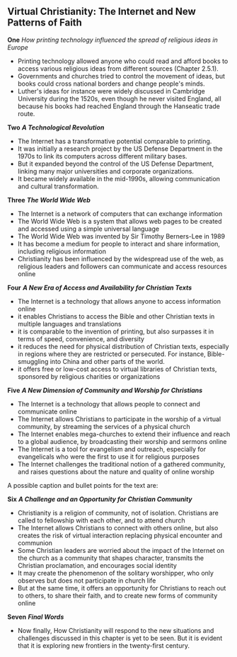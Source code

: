 ## Virtual Christianity: The Internet and New Patterns of Faith

**One** _How printing technology influenced the spread of religious ideas in Europe_

- Printing technology allowed anyone who could read and afford books to access various religious ideas from different sources (Chapter 2.5.1).
- Governments and churches tried to control the movement of ideas, but books could cross national borders and change people's minds.
- Luther's ideas for instance were widely discussed in Cambridge University during the 1520s, even though he never visited England, all because his books had reached England through the Hanseatic trade route.

**Two** **_A Technological Revolution_**

- The Internet has a transformative potential comparable to printing.
- It was initially a research project by the US Defense Department in the 1970s to link its computers across different military bases.
- But it expanded beyond the control of the US Defense Department, linking many major universities and corporate organizations.
- It became widely available in the mid-1990s, allowing communication and cultural transformation.

**Three** **_The World Wide Web_**

- The Internet is a network of computers that can exchange information
- The World Wide Web is a system that allows web pages to be created and accessed using a simple universal language
- The World Wide Web was invented by Sir Timothy Berners-Lee in 1989
- It has become a medium for people to interact and share information, including religious information
- Christianity has been influenced by the widespread use of the web, as religious leaders and followers can communicate and access resources online

**Four** **_A New Era of Access and Availability for Christian Texts_**

- The Internet is a technology that allows anyone to access information online
- it enables Christians to access the Bible and other Christian texts in multiple languages and translations
- it is comparable to the invention of printing, but also surpasses it in terms of speed, convenience, and diversity
- it reduces the need for physical distribution of Christian texts, especially in regions where they are restricted or persecuted. For instance, Bible-smuggling into China and other parts of the world.
- it offers free or low-cost access to virtual libraries of Christian texts, sponsored by religious charities or organizations

**Five** **_A New Dimension of Community and Worship for Christians_**

- The Internet is a technology that allows people to connect and communicate online
- The Internet allows Christians to participate in the worship of a virtual community, by streaming the services of a physical church
- The Internet enables mega-churches to extend their influence and reach to a global audience, by broadcasting their worship and sermons online
- The Internet is a tool for evangelism and outreach, especially for evangelicals who were the first to use it for religious purposes
- The Internet challenges the traditional notion of a gathered community, and raises questions about the nature and quality of online worship

A possible caption and bullet points for the text are:

**Six** **_A Challenge and an Opportunity for Christian Community_**

- Christianity is a religion of community, not of isolation. Christians are called to fellowship with each other, and to attend church
- The Internet allows Christians to connect with others online, but also creates the risk of virtual interaction replacing physical encounter and communion
- Some Christian leaders are worried about the impact of the Internet on the church as a community that shapes character, transmits the Christian proclamation, and encourages social identity
- It may create the phenomenon of the solitary worshipper, who only observes but does not participate in church life
- But at the same time, it offers an opportunity for Christians to reach out to others, to share their faith, and to create new forms of community online

**Seven** **_Final Words_**

- Now finally, How Christianity will respond to the new situations and challenges discussed in this chapter is yet to be seen. But it is evident that it is exploring new frontiers in the twenty-first century.
